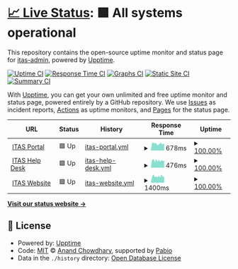 # [📈 Live Status](https://itas-admin.github.io/upptime): <!--live status--> **🟩 All systems operational**

This repository contains the open-source uptime monitor and status page for [itas-admin](https:..www,itas,ca), powered by [Upptime](https://github.com/upptime/upptime).

[![Uptime CI](https://github.com/itas-admin/upptime/workflows/Uptime%20CI/badge.svg)](https://github.com/itas-admin/upptime/actions?query=workflow%3A%22Uptime+CI%22)
[![Response Time CI](https://github.com/itas-admin/upptime/workflows/Response%20Time%20CI/badge.svg)](https://github.com/itas-admin/upptime/actions?query=workflow%3A%22Response+Time+CI%22)
[![Graphs CI](https://github.com/itas-admin/upptime/workflows/Graphs%20CI/badge.svg)](https://github.com/itas-admin/upptime/actions?query=workflow%3A%22Graphs+CI%22)
[![Static Site CI](https://github.com/itas-admin/upptime/workflows/Static%20Site%20CI/badge.svg)](https://github.com/itas-admin/upptime/actions?query=workflow%3A%22Static+Site+CI%22)
[![Summary CI](https://github.com/itas-admin/upptime/workflows/Summary%20CI/badge.svg)](https://github.com/itas-admin/upptime/actions?query=workflow%3A%22Summary+CI%22)

With [Upptime](https://upptime.js.org), you can get your own unlimited and free uptime monitor and status page, powered entirely by a GitHub repository. We use [Issues](https://github.com/itas-admin/upptime/issues) as incident reports, [Actions](https://github.com/itas-admin/upptime/actions) as uptime monitors, and [Pages](https://itas-admin.github.io/upptime) for the status page.

<!--start: status pages-->
<!-- This summary is generated by Upptime (https://github.com/upptime/upptime) -->
<!-- Do not edit this manually, your changes will be overwritten -->
<!-- prettier-ignore -->
| URL | Status | History | Response Time | Uptime |
| --- | ------ | ------- | ------------- | ------ |
| <img alt="" src="https://icons.duckduckgo.com/ip3/portal.itas.ca.ico" height="13"> [ITAS Portal](https://portal.itas.ca) | 🟩 Up | [itas-portal.yml](https://github.com/itas-admin/upptime/commits/HEAD/history/itas-portal.yml) | <details><summary><img alt="Response time graph" src="./graphs/itas-portal/response-time-week.png" height="20"> 678ms</summary><br><a href="https://itas-admin.github.io/upptime/history/itas-portal"><img alt="Response time 644" src="https://img.shields.io/endpoint?url=https%3A%2F%2Fraw.githubusercontent.com%2Fitas-admin%2Fupptime%2FHEAD%2Fapi%2Fitas-portal%2Fresponse-time.json"></a><br><a href="https://itas-admin.github.io/upptime/history/itas-portal"><img alt="24-hour response time 687" src="https://img.shields.io/endpoint?url=https%3A%2F%2Fraw.githubusercontent.com%2Fitas-admin%2Fupptime%2FHEAD%2Fapi%2Fitas-portal%2Fresponse-time-day.json"></a><br><a href="https://itas-admin.github.io/upptime/history/itas-portal"><img alt="7-day response time 678" src="https://img.shields.io/endpoint?url=https%3A%2F%2Fraw.githubusercontent.com%2Fitas-admin%2Fupptime%2FHEAD%2Fapi%2Fitas-portal%2Fresponse-time-week.json"></a><br><a href="https://itas-admin.github.io/upptime/history/itas-portal"><img alt="30-day response time 692" src="https://img.shields.io/endpoint?url=https%3A%2F%2Fraw.githubusercontent.com%2Fitas-admin%2Fupptime%2FHEAD%2Fapi%2Fitas-portal%2Fresponse-time-month.json"></a><br><a href="https://itas-admin.github.io/upptime/history/itas-portal"><img alt="1-year response time 644" src="https://img.shields.io/endpoint?url=https%3A%2F%2Fraw.githubusercontent.com%2Fitas-admin%2Fupptime%2FHEAD%2Fapi%2Fitas-portal%2Fresponse-time-year.json"></a></details> | <details><summary><a href="https://itas-admin.github.io/upptime/history/itas-portal">100.00%</a></summary><a href="https://itas-admin.github.io/upptime/history/itas-portal"><img alt="All-time uptime 100.00%" src="https://img.shields.io/endpoint?url=https%3A%2F%2Fraw.githubusercontent.com%2Fitas-admin%2Fupptime%2FHEAD%2Fapi%2Fitas-portal%2Fuptime.json"></a><br><a href="https://itas-admin.github.io/upptime/history/itas-portal"><img alt="24-hour uptime 100.00%" src="https://img.shields.io/endpoint?url=https%3A%2F%2Fraw.githubusercontent.com%2Fitas-admin%2Fupptime%2FHEAD%2Fapi%2Fitas-portal%2Fuptime-day.json"></a><br><a href="https://itas-admin.github.io/upptime/history/itas-portal"><img alt="7-day uptime 100.00%" src="https://img.shields.io/endpoint?url=https%3A%2F%2Fraw.githubusercontent.com%2Fitas-admin%2Fupptime%2FHEAD%2Fapi%2Fitas-portal%2Fuptime-week.json"></a><br><a href="https://itas-admin.github.io/upptime/history/itas-portal"><img alt="30-day uptime 100.00%" src="https://img.shields.io/endpoint?url=https%3A%2F%2Fraw.githubusercontent.com%2Fitas-admin%2Fupptime%2FHEAD%2Fapi%2Fitas-portal%2Fuptime-month.json"></a><br><a href="https://itas-admin.github.io/upptime/history/itas-portal"><img alt="1-year uptime 100.00%" src="https://img.shields.io/endpoint?url=https%3A%2F%2Fraw.githubusercontent.com%2Fitas-admin%2Fupptime%2FHEAD%2Fapi%2Fitas-portal%2Fuptime-year.json"></a></details>
| <img alt="" src="https://icons.duckduckgo.com/ip3/help.itas.ca.ico" height="13"> [ITAS Help Desk](https://help.itas.ca) | 🟩 Up | [itas-help-desk.yml](https://github.com/itas-admin/upptime/commits/HEAD/history/itas-help-desk.yml) | <details><summary><img alt="Response time graph" src="./graphs/itas-help-desk/response-time-week.png" height="20"> 476ms</summary><br><a href="https://itas-admin.github.io/upptime/history/itas-help-desk"><img alt="Response time 446" src="https://img.shields.io/endpoint?url=https%3A%2F%2Fraw.githubusercontent.com%2Fitas-admin%2Fupptime%2FHEAD%2Fapi%2Fitas-help-desk%2Fresponse-time.json"></a><br><a href="https://itas-admin.github.io/upptime/history/itas-help-desk"><img alt="24-hour response time 476" src="https://img.shields.io/endpoint?url=https%3A%2F%2Fraw.githubusercontent.com%2Fitas-admin%2Fupptime%2FHEAD%2Fapi%2Fitas-help-desk%2Fresponse-time-day.json"></a><br><a href="https://itas-admin.github.io/upptime/history/itas-help-desk"><img alt="7-day response time 476" src="https://img.shields.io/endpoint?url=https%3A%2F%2Fraw.githubusercontent.com%2Fitas-admin%2Fupptime%2FHEAD%2Fapi%2Fitas-help-desk%2Fresponse-time-week.json"></a><br><a href="https://itas-admin.github.io/upptime/history/itas-help-desk"><img alt="30-day response time 454" src="https://img.shields.io/endpoint?url=https%3A%2F%2Fraw.githubusercontent.com%2Fitas-admin%2Fupptime%2FHEAD%2Fapi%2Fitas-help-desk%2Fresponse-time-month.json"></a><br><a href="https://itas-admin.github.io/upptime/history/itas-help-desk"><img alt="1-year response time 446" src="https://img.shields.io/endpoint?url=https%3A%2F%2Fraw.githubusercontent.com%2Fitas-admin%2Fupptime%2FHEAD%2Fapi%2Fitas-help-desk%2Fresponse-time-year.json"></a></details> | <details><summary><a href="https://itas-admin.github.io/upptime/history/itas-help-desk">100.00%</a></summary><a href="https://itas-admin.github.io/upptime/history/itas-help-desk"><img alt="All-time uptime 100.00%" src="https://img.shields.io/endpoint?url=https%3A%2F%2Fraw.githubusercontent.com%2Fitas-admin%2Fupptime%2FHEAD%2Fapi%2Fitas-help-desk%2Fuptime.json"></a><br><a href="https://itas-admin.github.io/upptime/history/itas-help-desk"><img alt="24-hour uptime 100.00%" src="https://img.shields.io/endpoint?url=https%3A%2F%2Fraw.githubusercontent.com%2Fitas-admin%2Fupptime%2FHEAD%2Fapi%2Fitas-help-desk%2Fuptime-day.json"></a><br><a href="https://itas-admin.github.io/upptime/history/itas-help-desk"><img alt="7-day uptime 100.00%" src="https://img.shields.io/endpoint?url=https%3A%2F%2Fraw.githubusercontent.com%2Fitas-admin%2Fupptime%2FHEAD%2Fapi%2Fitas-help-desk%2Fuptime-week.json"></a><br><a href="https://itas-admin.github.io/upptime/history/itas-help-desk"><img alt="30-day uptime 100.00%" src="https://img.shields.io/endpoint?url=https%3A%2F%2Fraw.githubusercontent.com%2Fitas-admin%2Fupptime%2FHEAD%2Fapi%2Fitas-help-desk%2Fuptime-month.json"></a><br><a href="https://itas-admin.github.io/upptime/history/itas-help-desk"><img alt="1-year uptime 100.00%" src="https://img.shields.io/endpoint?url=https%3A%2F%2Fraw.githubusercontent.com%2Fitas-admin%2Fupptime%2FHEAD%2Fapi%2Fitas-help-desk%2Fuptime-year.json"></a></details>
| <img alt="" src="https://icons.duckduckgo.com/ip3/www.itas.ca.ico" height="13"> [ITAS Website](https://www.itas.ca) | 🟩 Up | [itas-website.yml](https://github.com/itas-admin/upptime/commits/HEAD/history/itas-website.yml) | <details><summary><img alt="Response time graph" src="./graphs/itas-website/response-time-week.png" height="20"> 1400ms</summary><br><a href="https://itas-admin.github.io/upptime/history/itas-website"><img alt="Response time 1625" src="https://img.shields.io/endpoint?url=https%3A%2F%2Fraw.githubusercontent.com%2Fitas-admin%2Fupptime%2FHEAD%2Fapi%2Fitas-website%2Fresponse-time.json"></a><br><a href="https://itas-admin.github.io/upptime/history/itas-website"><img alt="24-hour response time 1332" src="https://img.shields.io/endpoint?url=https%3A%2F%2Fraw.githubusercontent.com%2Fitas-admin%2Fupptime%2FHEAD%2Fapi%2Fitas-website%2Fresponse-time-day.json"></a><br><a href="https://itas-admin.github.io/upptime/history/itas-website"><img alt="7-day response time 1400" src="https://img.shields.io/endpoint?url=https%3A%2F%2Fraw.githubusercontent.com%2Fitas-admin%2Fupptime%2FHEAD%2Fapi%2Fitas-website%2Fresponse-time-week.json"></a><br><a href="https://itas-admin.github.io/upptime/history/itas-website"><img alt="30-day response time 1542" src="https://img.shields.io/endpoint?url=https%3A%2F%2Fraw.githubusercontent.com%2Fitas-admin%2Fupptime%2FHEAD%2Fapi%2Fitas-website%2Fresponse-time-month.json"></a><br><a href="https://itas-admin.github.io/upptime/history/itas-website"><img alt="1-year response time 1625" src="https://img.shields.io/endpoint?url=https%3A%2F%2Fraw.githubusercontent.com%2Fitas-admin%2Fupptime%2FHEAD%2Fapi%2Fitas-website%2Fresponse-time-year.json"></a></details> | <details><summary><a href="https://itas-admin.github.io/upptime/history/itas-website">100.00%</a></summary><a href="https://itas-admin.github.io/upptime/history/itas-website"><img alt="All-time uptime 100.00%" src="https://img.shields.io/endpoint?url=https%3A%2F%2Fraw.githubusercontent.com%2Fitas-admin%2Fupptime%2FHEAD%2Fapi%2Fitas-website%2Fuptime.json"></a><br><a href="https://itas-admin.github.io/upptime/history/itas-website"><img alt="24-hour uptime 100.00%" src="https://img.shields.io/endpoint?url=https%3A%2F%2Fraw.githubusercontent.com%2Fitas-admin%2Fupptime%2FHEAD%2Fapi%2Fitas-website%2Fuptime-day.json"></a><br><a href="https://itas-admin.github.io/upptime/history/itas-website"><img alt="7-day uptime 100.00%" src="https://img.shields.io/endpoint?url=https%3A%2F%2Fraw.githubusercontent.com%2Fitas-admin%2Fupptime%2FHEAD%2Fapi%2Fitas-website%2Fuptime-week.json"></a><br><a href="https://itas-admin.github.io/upptime/history/itas-website"><img alt="30-day uptime 100.00%" src="https://img.shields.io/endpoint?url=https%3A%2F%2Fraw.githubusercontent.com%2Fitas-admin%2Fupptime%2FHEAD%2Fapi%2Fitas-website%2Fuptime-month.json"></a><br><a href="https://itas-admin.github.io/upptime/history/itas-website"><img alt="1-year uptime 100.00%" src="https://img.shields.io/endpoint?url=https%3A%2F%2Fraw.githubusercontent.com%2Fitas-admin%2Fupptime%2FHEAD%2Fapi%2Fitas-website%2Fuptime-year.json"></a></details>

<!--end: status pages-->

[**Visit our status website →**](https://itas-admin.github.io/upptime)

## 📄 License

- Powered by: [Upptime](https://github.com/upptime/upptime)
- Code: [MIT](./LICENSE) © [Anand Chowdhary](https://anandchowdhary.com), supported by [Pabio](https://pabio.com)
- Data in the `./history` directory: [Open Database License](https://opendatacommons.org/licenses/odbl/1-0/)
